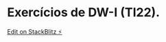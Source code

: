# Exercícios de DW-I (TI22).

[Edit on StackBlitz ⚡️](https://stackblitz.com/edit/web-platform-64grej)
